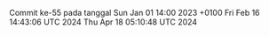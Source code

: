 Commit ke-55 pada tanggal Sun Jan 01 14:00 2023 +0100
Fri Feb 16 14:43:06 UTC 2024
Thu Apr 18 05:10:48 UTC 2024
